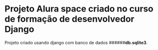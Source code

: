 # Projeto Alura space criado no curso de formação de desenvolvedor Django

Projeto criado usando django com banco de dados ######**db.sqlite3**.
